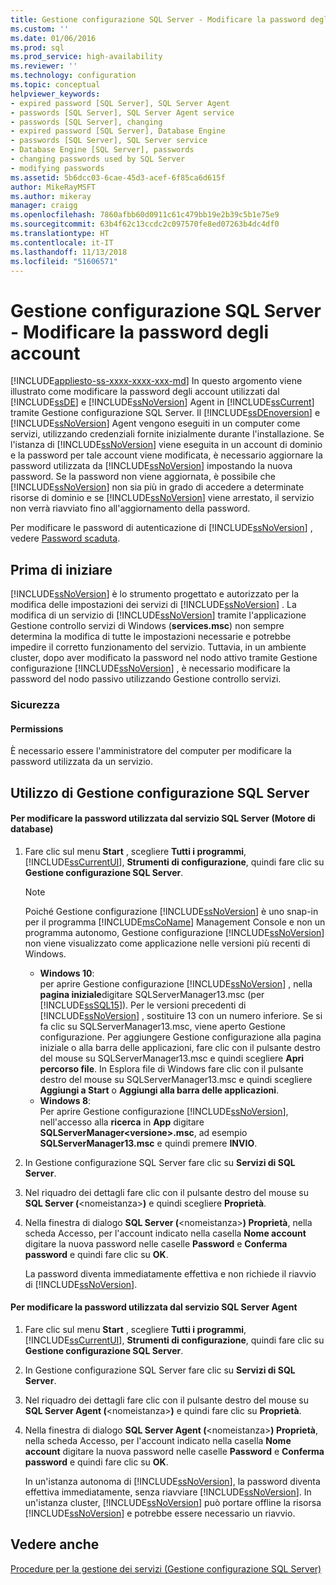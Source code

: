 ```yaml
---
title: Gestione configurazione SQL Server - Modificare la password degli account | Microsoft Docs
ms.custom: ''
ms.date: 01/06/2016
ms.prod: sql
ms.prod_service: high-availability
ms.reviewer: ''
ms.technology: configuration
ms.topic: conceptual
helpviewer_keywords:
- expired password [SQL Server], SQL Server Agent
- passwords [SQL Server], SQL Server Agent service
- passwords [SQL Server], changing
- expired password [SQL Server], Database Engine
- passwords [SQL Server], SQL Server service
- Database Engine [SQL Server], passwords
- changing passwords used by SQL Server
- modifying passwords
ms.assetid: 5b6dcc03-6cae-45d3-acef-6f85ca6d615f
author: MikeRayMSFT
ms.author: mikeray
manager: craigg
ms.openlocfilehash: 7860afbb60d0911c61c479bb19e2b39c5b1e75e9
ms.sourcegitcommit: 63b4f62c13ccdc2c097570fe8ed07263b4dc4df0
ms.translationtype: HT
ms.contentlocale: it-IT
ms.lasthandoff: 11/13/2018
ms.locfileid: "51606571"
---
```

# <a name="scm-services---change-the-password-of-the-accounts-used"></a>Gestione configurazione SQL Server - Modificare la password degli account
[!INCLUDE[appliesto-ss-xxxx-xxxx-xxx-md](../../includes/appliesto-ss-xxxx-xxxx-xxx-md.md)]
  In questo argomento viene illustrato come modificare la password degli account utilizzati dal [!INCLUDE[ssDE](../../includes/ssde-md.md)] e [!INCLUDE[ssNoVersion](../../includes/ssnoversion-md.md)] Agent in [!INCLUDE[ssCurrent](../../includes/sscurrent-md.md)] tramite Gestione configurazione SQL Server. Il [!INCLUDE[ssDEnoversion](../../includes/ssdenoversion-md.md)] e [!INCLUDE[ssNoVersion](../../includes/ssnoversion-md.md)] Agent vengono eseguiti in un computer come servizi, utilizzando credenziali fornite inizialmente durante l'installazione. Se l'istanza di [!INCLUDE[ssNoVersion](../../includes/ssnoversion-md.md)] viene eseguita in un account di dominio e la password per tale account viene modificata, è necessario aggiornare la password utilizzata da [!INCLUDE[ssNoVersion](../../includes/ssnoversion-md.md)] impostando la nuova password. Se la password non viene aggiornata, è possibile che [!INCLUDE[ssNoVersion](../../includes/ssnoversion-md.md)] non sia più in grado di accedere a determinate risorse di dominio e se [!INCLUDE[ssNoVersion](../../includes/ssnoversion-md.md)] viene arrestato, il servizio non verrà riavviato fino all'aggiornamento della password.  
  
 Per modificare le password di autenticazione di [!INCLUDE[ssNoVersion](../../includes/ssnoversion-md.md)] , vedere [Password scaduta](https://msdn.microsoft.com/library/9831b194-9ad5-47b0-8009-59c7aef4319b).  
  
##  <a name="BeforeYouBegin"></a> Prima di iniziare  
 [!INCLUDE[ssNoVersion](../../includes/ssnoversion-md.md)] è lo strumento progettato e autorizzato per la modifica delle impostazioni dei servizi di [!INCLUDE[ssNoVersion](../../includes/ssnoversion-md.md)] . La modifica di un servizio di [!INCLUDE[ssNoVersion](../../includes/ssnoversion-md.md)] tramite l'applicazione Gestione controllo servizi di Windows (**services.msc**) non sempre determina la modifica di tutte le impostazioni necessarie e potrebbe impedire il corretto funzionamento del servizio. Tuttavia, in un ambiente cluster, dopo aver modificato la password nel nodo attivo tramite Gestione configurazione [!INCLUDE[ssNoVersion](../../includes/ssnoversion-md.md)] , è necessario modificare la password del nodo passivo utilizzando Gestione controllo servizi.  
  
###  <a name="Security"></a> Sicurezza  
  
####  <a name="Permissions"></a> Permissions  
 È necessario essere l'amministratore del computer per modificare la password utilizzata da un servizio.  
  
##  <a name="SSMSProcedure"></a> Utilizzo di Gestione configurazione SQL Server  
  
#### <a name="to-change-the-password-used-by-the-sql-server-database-engine-service"></a>Per modificare la password utilizzata dal servizio SQL Server (Motore di database)  
  
1.  Fare clic sul menu **Start** , scegliere **Tutti i programmi**, [!INCLUDE[ssCurrentUI](../../includes/sscurrentui-md.md)], **Strumenti di configurazione**, quindi fare clic su **Gestione configurazione SQL Server**.  
  
    > [!NOTE]  
    >  Poiché Gestione configurazione [!INCLUDE[ssNoVersion](../../includes/ssnoversion-md.md)] è uno snap-in per il programma [!INCLUDE[msCoName](../../includes/msconame-md.md)] Management Console e non un programma autonomo, Gestione configurazione [!INCLUDE[ssNoVersion](../../includes/ssnoversion-md.md)] non viene visualizzato come applicazione nelle versioni più recenti di Windows.  
    >   
    >  -   **Windows 10**:  
    >          per aprire Gestione configurazione [!INCLUDE[ssNoVersion](../../includes/ssnoversion-md.md)] , nella **pagina iniziale**digitare SQLServerManager13.msc (per [!INCLUDE[ssSQL15](../../includes/sssql15-md.md)]). Per le versioni precedenti di [!INCLUDE[ssNoVersion](../../includes/ssnoversion-md.md)] , sostituire 13 con un numero inferiore. Se si fa clic su SQLServerManager13.msc, viene aperto Gestione configurazione. Per aggiungere Gestione configurazione alla pagina iniziale o alla barra delle applicazioni, fare clic con il pulsante destro del mouse su SQLServerManager13.msc e quindi scegliere **Apri percorso file**. In Esplora file di Windows fare clic con il pulsante destro del mouse su SQLServerManager13.msc e quindi scegliere **Aggiungi a Start** o **Aggiungi alla barra delle applicazioni**.  
    > -   **Windows 8**:  
    >          Per aprire Gestione configurazione [!INCLUDE[ssNoVersion](../../includes/ssnoversion-md.md)], nell'accesso alla **ricerca** in **App** digitare **SQLServerManager\<versione>.msc**, ad esempio **SQLServerManager13.msc** e quindi premere **INVIO**.  
  
2.  In Gestione configurazione SQL Server fare clic su **Servizi di SQL Server**.  
  
3.  Nel riquadro dei dettagli fare clic con il pulsante destro del mouse su **SQL Server (**\<nomeistanza>**)** e quindi scegliere **Proprietà**.  
  
4.  Nella finestra di dialogo **SQL Server (**\<nomeistanza>**) Proprietà**, nella scheda Accesso, per l'account indicato nella casella **Nome account** digitare la nuova password nelle caselle **Password** e **Conferma password** e quindi fare clic su **OK**.  
  
     La password diventa immediatamente effettiva e non richiede il riavvio di [!INCLUDE[ssNoVersion](../../includes/ssnoversion-md.md)].  
  
#### <a name="to-change-the-password-used-by-the-sql-server-agent-service"></a>Per modificare la password utilizzata dal servizio SQL Server Agent  
  
1.  Fare clic sul menu **Start** , scegliere **Tutti i programmi**, [!INCLUDE[ssCurrentUI](../../includes/sscurrentui-md.md)], **Strumenti di configurazione**, quindi fare clic su **Gestione configurazione SQL Server**.  
  
2.  In Gestione configurazione SQL Server fare clic su **Servizi di SQL Server**.  
  
3.  Nel riquadro dei dettagli fare clic con il pulsante destro del mouse su **SQL Server Agent (**\<nomeistanza>**)** e quindi fare clic su **Proprietà**.  
  
4.  Nella finestra di dialogo **SQL Server Agent (**\<nomeistanza>**) Proprietà**, nella scheda Accesso, per l'account indicato nella casella **Nome account** digitare la nuova password nelle caselle **Password** e **Conferma password** e quindi fare clic su **OK**.  
  
     In un'istanza autonoma di [!INCLUDE[ssNoVersion](../../includes/ssnoversion-md.md)], la password diventa effettiva immediatamente, senza riavviare [!INCLUDE[ssNoVersion](../../includes/ssnoversion-md.md)]. In un'istanza cluster, [!INCLUDE[ssNoVersion](../../includes/ssnoversion-md.md)] può portare offline la risorsa [!INCLUDE[ssNoVersion](../../includes/ssnoversion-md.md)] e potrebbe essere necessario un riavvio.  
  
## <a name="see-also"></a>Vedere anche  
 [Procedure per la gestione dei servizi &#40;Gestione configurazione SQL Server&#41;](https://msdn.microsoft.com/library/78dee169-df0c-4c95-9af7-bf033bc9fdc6)  
  
  
